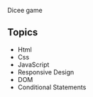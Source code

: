Dicee game 



## Topics

- Html
- Css
- JavaScript
- Responsive Design
- DOM
- Conditional Statements
